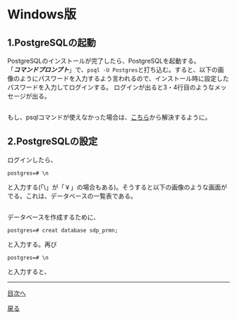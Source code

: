 # Windows版

## 1.PostgreSQLの起動  

PostgreSQLのインストールが完了したら、PostgreSQLを起動する。  
「***コマンドプロンプト***」で、`psql -U Postgres`と打ち込む。すると、以下の画像のようにパスワードを入力するよう言われるので、インストール時に設定したパスワードを入力してログインする。 
ログインが出ると3・4行目のようなメッセージが出る。  

<img src="">

もし、psqlコマンドが使えなかった場合は、[こちら](https://github.com/122yuuki/SDP_DB/blob/main/Section_2/section_2-6.md)から解決するように。  

## 2.PostgreSQLの設定

ログインしたら、
```
postgres=# \n
```
と入力する(「\」が「￥」の場合もある)。そうすると以下の画像のような画面がでる。これは、データベースの一覧表である。  

<img src="">

データベースを作成するために、
```
postgres=# creat database sdp_prmn;
```
と入力する。再び
```
postgres=# \n
```
と入力すると、


___

[目次へ](https://github.com/122yuuki/SDP_DB/blob/main/README.md)

[戻る](https://github.com/122yuuki/SDP_DB/blob/main/Section_2/section_2-4.md)

